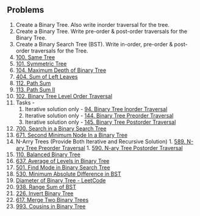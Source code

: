 ## Problems

1.   Create a Binary Tree. Also write inorder traversal for the tree.
2.   Create a Binary Tree. Write pre-order & post-order traversals for the Binary Tree.
3.   Create a Binary Search Tree (BST). Write in-order, pre-order & post-order traversals for the Tree.
4.   [100. Same Tree](https://leetcode.com/problems/same-tree/)
5.   [101. Symmetric Tree](https://leetcode.com/problems/symmetric-tree/description/)
6.   [104. Maximum Depth of Binary Tree](https://leetcode.com/problems/maximum-depth-of-binary-tree/description/)
7.   [404. Sum of Left Leaves](https://leetcode.com/problems/sum-of-left-leaves/description/)
8.   [112. Path Sum](https://leetcode.com/problems/path-sum/)
9.  [113. Path Sum II](https://leetcode.com/problems/path-sum-ii/description/)
10.  [102. Binary Tree Level Order Traversal](https://leetcode.com/problems/binary-tree-level-order-traversal/)
11.  Tasks - 
		1. Iterative solution only - [94. Binary Tree Inorder Traversal](https://leetcode.com/problems/binary-tree-inorder-traversal/description/)
		1. Iterative solution only - [144. Binary Tree Preorder Traversal](https://leetcode.com/problems/binary-tree-preorder-traversal/description/)
		1. Iterative solution only - [145. Binary Tree Postorder Traversal](https://leetcode.com/problems/binary-tree-postorder-traversal/description/)
12. [700. Search in a Binary Search Tree](https://leetcode.com/problems/search-in-a-binary-search-tree/)
13. [671. Second Minimum Node In a Binary Tree](https://leetcode.com/problems/second-minimum-node-in-a-binary-tree/)
14. N-Arry Trees (Provide Both Iterative and Recursive Solution)
		1. [589. N-ary Tree Preorder Traversal](https://leetcode.com/problems/n-ary-tree-preorder-traversal/)
		1. [590. N-ary Tree Postorder Traversal](https://leetcode.com/problems/n-ary-tree-postorder-traversal/)
15. [110. Balanced Binary Tree](https://leetcode.com/problems/balanced-binary-tree/description/)
16. [637. Average of Levels in Binary Tree](https://leetcode.com/problems/average-of-levels-in-binary-tree)
17. [501. Find Mode in Binary Search Tree](https://leetcode.com/problems/find-mode-in-binary-search-tree/description/)
18. [530. Minimum Absolute Difference in BST](https://github.com/ThreeMangoTrees/LetUsCode/pulls)
19. [Diameter of Binary Tree - LeetCode](https://leetcode.com/problems/diameter-of-binary-tree/description/)
20. [938. Range Sum of BST](https://leetcode.com/problems/range-sum-of-bst/description/)
21. [226. Invert Binary Tree](https://leetcode.com/problems/invert-binary-tree/description/)
22. [617. Merge Two Binary Trees](https://leetcode.com/problems/merge-two-binary-trees/description/)
23. [993. Cousins in Binary Tree](https://leetcode.com/problems/cousins-in-binary-tree/description/)
